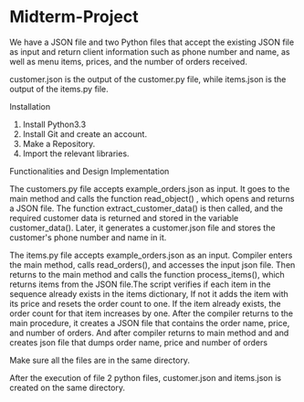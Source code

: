 # Midterm-Project
We have a JSON file and two Python files that accept the existing JSON file as input and return client information such as phone number and name, as well as menu items, prices, and the number of orders received. 

customer.json is the output of the customer.py file, while items.json is the output of the items.py file.

Installation
1. Install Python3.3
2. Install Git and create an account. 
4. Make a Repository. 
5. Import the relevant libraries. 

Functionalities and Design Implementation


The customers.py file accepts example_orders.json as input. It goes to the main method and calls the function read_object() , which opens and returns a JSON file. The function extract_customer_data() is then called, and the required customer data is returned and stored in the variable customer_data(). Later, it generates a customer.json file and stores the customer's phone number and name in it.


The items.py file accepts example_orders.json as an input. Compiler enters the main method, calls read_orders(), and accesses the input json file. Then returns to the main method and calls the function process_items(), which returns items from the JSON file.The script verifies if each item in the sequence already exists in the items dictionary,  If not it adds the item with its price and resets the order count to one. If the item already exists, the order count for that item increases by one. After the compiler returns to the main procedure, it creates a JSON file that contains the order name, price, and number of orders.
And after compiler returns to main method and and creates json file that dumps order name, price and number of orders

 
Make sure all the files are in the same directory. 


After the execution of file 2 python files, customer.json and items.json is created on the same directory. 
